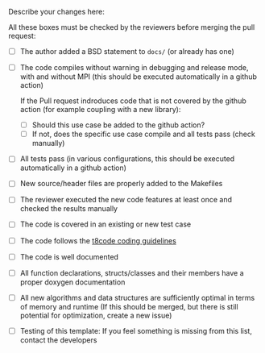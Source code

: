 Describe your changes here:



All these boxes must be checked by the reviewers before merging the pull request:

- [ ] The author added a BSD statement to `docs/` (or already has one)
- [ ] The code compiles without warning in debugging and release mode, with and without MPI (this should be executed automatically in a github action)

  If the Pull request indroduces code that is not covered by the github action (for example coupling with a new library):
  - [ ] Should this use case be added to the github action?
  - [ ] If not, does the specific use case compile and all tests pass (check manually)

- [ ] All tests pass (in various configurations, this should be executed automatically in a github action)
- [ ] New source/header files are properly added to the Makefiles
- [ ] The reviewer executed the new code features at least once and checked the results manually
- [ ] The code is covered in an existing or new test case
- [ ] The code follows the [t8code coding guidelines](https://github.com/holke/t8code/wiki/Coding-Guideline)
- [ ] The code is well documented
- [ ] All function declarations, structs/classes and their members have a proper doxygen documentation
- [ ] All new algorithms and data structures are sufficiently optimal in terms of memory and runtime (If this should be merged, but there is still potential for optimization, create a new issue)
- [ ] Testing of this template: If you feel something is missing from this list, contact the developers
